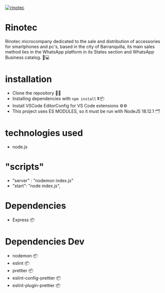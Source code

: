 [![rinotec](https://i.ibb.co/SVx1mxH/Rinotec-Back.png "rinotec")](https://i.ibb.co/SVx1mxH/Rinotec-Back.png "rinotec")

# Rinotec

Rinotec microcompany dedicated to the sale and distribution of accessories for smartphones and pc's, based in the city of Barranquilla, its main sales method lies in the WhatsApp platform in its States section and WhatsApp Business catalog. 📱💻


# installation

- Clone the repository 📃📃
- Installing dependencies with `npm install` ⏬📦
- Install VSCode EditorConfig for VS Code extensions ⚙️​⚙️​
- This project uses ES MODULES, so it must be run with NodeJS 18.12.1 🗂️​

# technologies used

- node.js 


# "scripts"

- "server" : "nodemon index.js"
- "start": "node index.js",

# Dependencies

- Express 📦

# Dependencies Dev

- nodemon 📦
- eslint 📦
- prettier  📦
- eslint-config-prettier  📦
- eslint-plugin-prettier  📦

